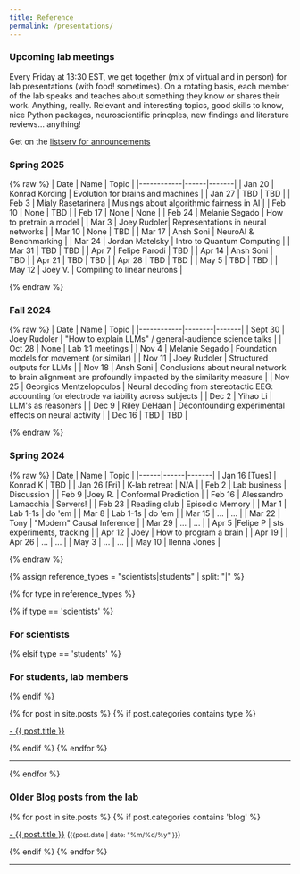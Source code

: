 ```yaml
---
title: Reference
permalink: /presentations/
---
```


### Upcoming lab meetings

Every Friday at 13:30 EST, we get together (mix of virtual and in person) for lab presentations (with food! sometimes).
On a rotating basis, each member of the lab speaks and teaches about something they know or shares their work. 
Anything, really. Relevant and interesting topics, good skills to know, nice Python packages,
neuroscientific princples, new findings and literature reviews... anything!

Get on the [listserv for announcements](https://groups.google.com/forum/#!forum/kording-lab-teachings)
### Spring 2025
{% raw %}
| Date       | Name | Topic |
|------------|------|-------|
| Jan 20     | Konrad Körding | Evolution for brains and machines |
| Jan 27     | TBD  | TBD   |
| Feb 3      | Mialy Rasetarinera | Musings about algorithmic fairness in AI  |
| Feb 10     | None  | TBD   |
| Feb 17     | None  | None  |
| Feb 24     | Melanie Segado  | How to pretrain a model |
| Mar 3      | Joey Rudoler| Representations in neural networks  |
| Mar 10     | None  | TBD   |
| Mar 17     | Ansh Soni  | NeuroAI & Benchmarking   |
| Mar 24     | Jordan Matelsky  | Intro to Quantum Computing   |
| Mar 31     | TBD  | TBD   |
| Apr 7      | Felipe Parodi  | TBD   |
| Apr 14     | Ansh Soni  | TBD   |
| Apr 21     | TBD  | TBD   |
| Apr 28     | TBD  | TBD   |
| May 5      | TBD  | TBD   |
| May 12     | Joey V.  | Compiling to linear neurons  |

{% endraw %}

### Fall 2024
{% raw %}
| Date       | Name   | Topic |
|------------|--------|-------|
| Sept 30    | Joey Rudoler | "How to explain LLMs" / general-audience science talks | 
| Oct 28     | None    | Lab 1:1 meetings   |
| Nov 4      | Melanie Segado    | Foundation models for movement (or similar) |
| Nov 11     | Joey Rudoler | Structured outputs for LLMs  |
| Nov 18     | Ansh Soni  | Conclusions about neural network to brain alignment are profoundly impacted by the similarity measure   |
| Nov 25     | Georgios Mentzelopoulos | Neural decoding from stereotactic EEG: accounting for electrode variability across subjects  |
| Dec 2      | Yihao Li  | LLM's as reasoners   |
| Dec 9      | Riley DeHaan  | Deconfounding experimental effects on neural activity |
| Dec 16     | TBD    | TBD   |

{% endraw %}


### Spring 2024
{% raw %}
| Date | Name | Topic |
|------|------|-------|
| Jan 16 [Tues] | Konrad K | TBD |
| Jan 26 [Fri] | K-lab retreat | N/A |
| Feb 2 | Lab business | Discussion |
| Feb 9 |Joey R. | Conformal Prediction |
| Feb 16 | Alessandro Lamacchia | Servers! |
| Feb 23 | Reading club | Episodic Memory |
| Mar 1 | Lab 1-1s | do 'em |
| Mar 8 | Lab 1-1s | do 'em |
| Mar 15 | ... | ... |
| Mar 22 | Tony | "Modern" Causal Inference |
| Mar 29 | ... | ... |
| Apr 5 |Felipe P | sts experiments, tracking |
| Apr 12 | Joey | How to program a brain |
| Apr 19 | 
| Apr 26 | ... | ... |
| May 3 | ... | ... |
| May 10 | Ilenna Jones | 

{% endraw %}

{% assign reference_types = "scientists|students" | split: "|" %}

{% for type in reference_types %}

{% if type == 'scientists' %}
### **For scientists**
 {% elsif type == 'students' %}
### **For students, lab members**
{% endif %}

<div class="content list">
  {% for post in site.posts %}
    {% if post.categories contains type %}
    <div class="list-item">
      <p class="list-post-title">
        <a href="{{ site.baseurl }}{{ post.url }}">- {{ post.title }}</a>
      </p>
    </div>
    {% endif %}
  {% endfor %}
</div>

<hr>
{% endfor %}

### **Older Blog posts from the lab**

<div class="content list">
  {% for post in site.posts %}
    {% if post.categories contains 'blog' %}
    <div class="list-item">
      <p class="list-post-title">
        <a href="{{ site.baseurl }}{{ post.url }}">- {{ post.title }}</a> (<small>{{post.date | date: "%m/%d/%y" }}</small>)
      </p>
    </div>
    {% endif %}
  {% endfor %}
</div>

<hr>
